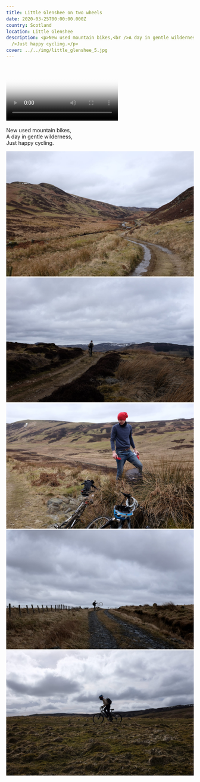 ```yaml
---
title: Little Glenshee on two wheels
date: 2020-03-25T00:00:00.000Z
country: Scotland
location: Little Glenshee
description: <p>New used mountain bikes,<br />A day in gentle wilderness,<br
  />Just happy cycling.</p>
cover: ../../img/little_glenshee_5.jpg
---
```


<video src="/video/mtb_little_glenshee.mp4" poster="/video/mtb_little_glenshee.png" autoplay loop>
</video>

New used mountain bikes,  
A day in gentle wilderness,  
Just happy cycling.  

![](../../img/little_glenshee_1.jpg)
![](../../img/little_glenshee_3.jpg)
![](../../img/little_glenshee_2.jpg)
![](../../img/little_glenshee_4.jpg)
![](../../img/little_glenshee_5.jpg)
